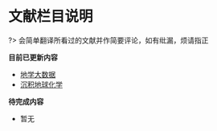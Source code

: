 # 文献栏目说明  <!-- {docsify-ignore-all} -->

?> 会简单翻译所看过的文献并作简要评论，如有纰漏，烦请指正

**目前已更新内容**

- [地学大数据](Page/Paper/地学大数据 "部分地学大数据系列文献收录")
- [沉积地球化学](Page/Paper/沉积地球化学 "部分海洋地球化学文献收录")

**待完成内容**

- 暂无